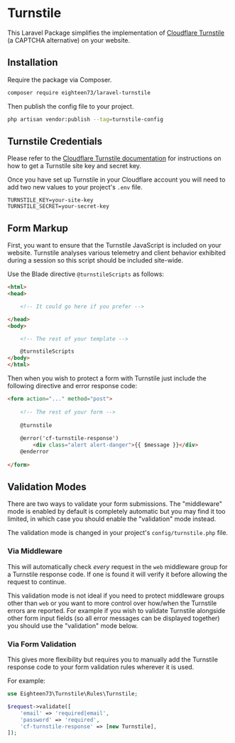 # Turnstile

<repo-link name="laravel-turnstile" licence="MIT" />

This Laravel Package simplifies the implementation of [Cloudflare Turnstile](https://www.cloudflare.com/en-gb/products/turnstile/) (a CAPTCHA alternative) on your website.

## Installation

Require the package via Composer.

```bash
composer require eighteen73/laravel-turnstile
```

Then publish the config file to your project.

```bash
php artisan vendor:publish --tag=turnstile-config
```

## Turnstile Credentials

Please refer to the [Cloudflare Turnstile documentation](https://developers.cloudflare.com/turnstile/get-started/) for instructions on how to get a Turnstile site key and secret key.

Once you have set up Turnstile in your Cloudflare account you will need to add two new values to your project's `.env` file.

```dotenv
TURNSTILE_KEY=your-site-key
TURNSTILE_SECRET=your-secret-key
```

## Form Markup

First, you want to ensure that the Turnstile JavaScript is included on your website. Turnstile analyses various telemetry and client behavior exhibited during a session so this script should be included site-wide.

Use the Blade directive `@turnstileScripts` as follows:

```html {11}
<html>
<head>

    <!-- It could go here if you prefer -->

</head>
<body>

    <!-- The rest of your template -->

    @turnstileScripts
</body>
</html>
```

Then when you wish to protect a form with Turnstile just include the following directive and error response code:

```html {5-9}
<form action="..." method="post">
    
    <!-- The rest of your form -->
    
    @turnstile
    
    @error('cf-turnstile-response')
        <div class="alert alert-danger">{{ $message }}</div>
    @enderror
    
</form>
```


## Validation Modes

There are two ways to validate your form submissions. The "middleware" mode is enabled by default is completely automatic but you may find it too limited, in which case you should enable the "validation" mode instead.

The validation mode is changed in your project's `config/turnstile.php` file.

### Via Middleware

This will automatically check _every_ request in the `web` middleware group for a Turnstile response code. If one is found it will verify it before allowing the request to continue.

This validation mode is not ideal if you need to protect middleware groups other than `web` or you want to more control over how/when the Turnstile errors are reported. For example if you wish to validate Turnstile alongside other form input fields (so all error messages can be displayed together) you should use the "validation" mode below.

### Via Form Validation

This gives more flexibility but requires you to manually add the Turnstile response code to your form validation rules wherever it is used. 

For example:

```php
use Eighteen73\Turnstile\Rules\Turnstile;

$request->validate([
    'email' => 'required|email',
    'password' => 'required',
    'cf-turnstile-response' => [new Turnstile],
]);
```
